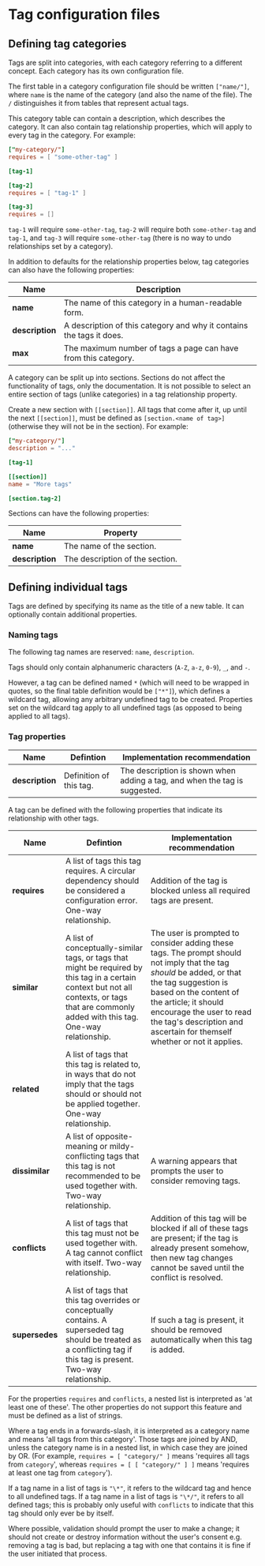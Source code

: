 # Tag configuration files

## Defining tag categories

Tags are split into categories, with each category referring to a different concept. Each category has its own configuration file.

The first table in a category configuration file should be written `["name/"]`, where `name` is the name of the category (and also the name of the file). The `/` distinguishes it from tables that represent actual tags.

This category table can contain a description, which describes the category. It can also contain tag relationship properties, which will apply to every tag in the category. For example:

```toml
["my-category/"]
requires = [ "some-other-tag" ]

[tag-1]

[tag-2]
requires = [ "tag-1" ]

[tag-3]
requires = []
```

`tag-1` will require `some-other-tag`, `tag-2` will require both `some-other-tag` and `tag-1`, and `tag-3` will require `some-other-tag` (there is no way to undo relationships set by a category).

In addition to defaults for the relationship properties below, tag categories can also have the following properties:

Name | Description
--- | ---
**name** | The name of this category in a human-readable form.
**description** | A description of this category and why it contains the tags it does.
**max** | The maximum number of tags a page can have from this category.

A category can be split up into sections. Sections do not affect the functionality of tags, only the documentation. It is not possible to select an entire section of tags (unlike categories) in a tag relationship property.

Create a new section with `[[section]]`. All tags that come after it, up until the next `[[section]]`, must be defined as `[section.<name of tag>]` (otherwise they will not be in the section). For example:

```toml
["my-category/"]
description = "..."

[tag-1]

[[section]]
name = "More tags"

[section.tag-2]
```

Sections can have the following properties:

Name | Property
--- | ---
**name** | The name of the section.
**description** | The description of the section.

## Defining individual tags

Tags are defined by specifying its name as the title of a new table. It can
optionally contain additional properties.

### Naming tags

The following tag names are reserved: `name`, `description`.

Tags should only contain alphanumeric characters (`A-Z`, `a-z`, `0-9`), `_`,
and `-`.

However, a tag can be defined named `*` (which will need to be wrapped in quotes, so the final table definition would be `["*"]`), which defines a wildcard tag, allowing any arbitrary undefined tag to be created. Properties set on the wildcard tag apply to all undefined tags (as opposed to being applied to all tags).

### Tag properties

Name | Defintion | Implementation recommendation
--- | --- | ---
**description** | Definition of this tag. | The description is shown when adding a tag, and when the tag is suggested.

A tag can be defined with the following properties that indicate its relationship with other tags.

Name | Defintion | Implementation recommendation
--- | --- | ---
**requires** | A list of tags this tag requires. A circular dependency should be considered a configuration error. One-way relationship. | Addition of the tag is blocked unless all required tags are present.
**similar** | A list of conceptually-similar tags, or tags that might be required by this tag in a certain context but not all contexts, or tags that are commonly added with this tag. One-way relationship. | The user is prompted to consider adding these tags. The prompt should not imply that the tag _should_ be added, or that the tag suggestion is based on the content of the article; it should encourage the user to read the tag's description and ascertain for themself whether or not it applies.
**related** | A list of tags that this tag is related to, in ways that do not imply that the tags should or should not be applied together. One-way relationship. |
**dissimilar** | A list of opposite-meaning or mildy-conflicting tags that this tag is not recommended to be used together with. Two-way relationship. | A warning appears that prompts the user to consider removing tags.
**conflicts** | A list of tags that this tag must not be used together with. A tag cannot conflict with itself. Two-way relationship. | Addition of this tag will be blocked if all of these tags are present; if the tag is already present somehow, then new tag changes cannot be saved until the conflict is resolved.
**supersedes** | A list of tags that this tag overrides or conceptually contains. A superseded tag should be treated as a conflicting tag if this tag is present. Two-way relationship. | If such a tag is present, it should be removed automatically when this tag is added.

For the properties `requires` and `conflicts`, a nested list is interpreted as 'at least one of these'. The other properties do not support this feature and must be defined as a list of strings.

Where a tag ends in a forwards-slash, it is interpreted as a category name and means 'all tags from this category'. Those tags are joined by AND, unless the category name is in a nested list, in which case they are joined by OR. (For example, `requires = [ "category/" ]` means 'requires all tags from `category`', whereas `requires = [ [ "category/" ] ]` means 'requires at least one tag from `category`').

If a tag name in a list of tags is `"\*"`, it refers to the wildcard tag and hence to all undefined tags. If a tag name in a list of tags is `"\*/"`, it refers to all defined tags; this is probably only useful with `conflicts` to indicate that this tag should only ever be by itself.

Where possible, validation should prompt the user to make a change; it should not create or destroy information without the user's consent e.g. removing a tag is bad, but replacing a tag with one that contains it is fine if the user initiated that process.
